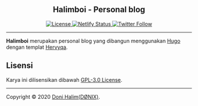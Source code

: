 <h2 align="center">Halimboi - Personal blog</h2>
<p align="center">
  <a href="#-license" title="License">
    <img alt="License" src="https://img.shields.io/github/license/donihalim/blogqu">
  </a>
  <a href="https://app.netlify.com/sites/halimboi/deploys" title="Netlify">
    <img alt="Netlify Status" src="https://api.netlify.com/api/v1/badges/0b970c7b-d015-4cad-bdc1-c7e76e11f371/deploy-status" />
  </a>
  <a href="https://twitter.com/halimboi" title="Follow me on Twitter">
    <img alt="Twitter Follow" src="https://img.shields.io/twitter/follow/halimboi?label=Follow%20Halimboi&style=social">
  </a>
</p>

---

**Halimboi** merupakan personal blog yang dibangun menggunakan [Hugo](https://gohugo.io/) dengan templat
[Hervyqa](https://hervyqa.com).


## Lisensi 
Karya ini dilisensikan dibawah [GPL-3.0 License](LICENSE).

---

Copyright © 2020 [Doni Halim(DØNIX)](https://halimbois.netlify.com).
